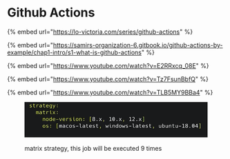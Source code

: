 # Github Actions

{% embed url="https://lo-victoria.com/series/github-actions" %}

{% embed url="https://samirs-organization-6.gitbook.io/github-actions-by-example/chap1-intro/s1-what-is-github-actions" %}

{% embed url="https://www.youtube.com/watch?v=E2RRxcq_08E" %}

{% embed url="https://www.youtube.com/watch?v=Tz7FsunBbfQ" %}

{% embed url="https://www.youtube.com/watch?v=TLB5MY9BBa4" %}

<figure><img src="../../.gitbook/assets/image (242).png" alt=""><figcaption><p>matrix strategy, this job will be executed 9 times</p></figcaption></figure>
